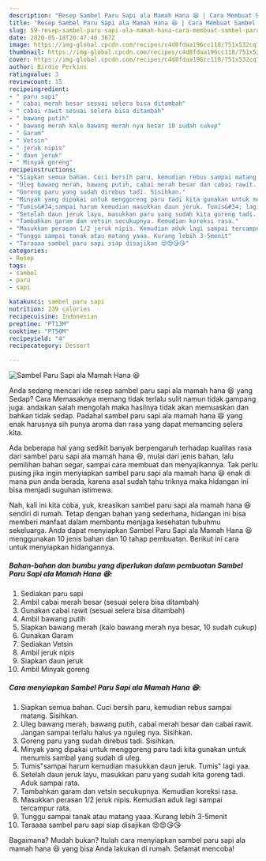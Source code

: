 ```yaml
---
description: "Resep Sambel Paru Sapi ala Mamah Hana 😆 | Cara Membuat Sambel Paru Sapi ala Mamah Hana 😆 Yang Sedap"
title: "Resep Sambel Paru Sapi ala Mamah Hana 😆 | Cara Membuat Sambel Paru Sapi ala Mamah Hana 😆 Yang Sedap"
slug: 59-resep-sambel-paru-sapi-ala-mamah-hana-cara-membuat-sambel-paru-sapi-ala-mamah-hana-yang-sedap
date: 2020-05-18T20:47:40.387Z
image: https://img-global.cpcdn.com/recipes/c4d8fdaa196cc118/751x532cq70/sambel-paru-sapi-ala-mamah-hana-😆-foto-resep-utama.jpg
thumbnail: https://img-global.cpcdn.com/recipes/c4d8fdaa196cc118/751x532cq70/sambel-paru-sapi-ala-mamah-hana-😆-foto-resep-utama.jpg
cover: https://img-global.cpcdn.com/recipes/c4d8fdaa196cc118/751x532cq70/sambel-paru-sapi-ala-mamah-hana-😆-foto-resep-utama.jpg
author: Birdie Perkins
ratingvalue: 3
reviewcount: 15
recipeingredient:
- " paru sapi"
- " cabai merah besar sesuai selera bisa ditambah"
- " cabai rawit sesuai selera bisa ditambah"
- " bawang putih"
- " bawang merah kalo bawang merah nya besar 10 sudah cukup"
- " Garam"
- " Vetsin"
- " jeruk nipis"
- " daun jeruk"
- " Minyak goreng"
recipeinstructions:
- "Siapkan semua bahan. Cuci bersih paru, kemudian rebus sampai matang. Sisihkan."
- "Uleg bawang merah, bawang putih, cabai merah besar dan cabai rawit. Jangan sampai terlalu halus ya nguleg nya. Sisihkan."
- "Goreng paru yang sudah direbus tadi. Sisihkan."
- "Minyak yang dipakai untuk menggoreng paru tadi kita gunakan untuk menumis sambal yang sudah di uleg."
- "Tumis&#34;sampai harum kemudian masukkan daun jeruk. Tumis&#34; lagi yaa."
- "Setelah daun jeruk layu, masukkan paru yang sudah kita goreng tadi. Aduk sampai rata."
- "Tambahkan garam dan vetsin secukupnya. Kemudian koreksi rasa."
- "Masukkan perasan 1/2 jeruk nipis. Kemudian aduk lagi sampai tercampur rata."
- "Tunggu sampai tanak atau matang yaaa. Kurang lebih 3-5menit"
- "Taraaaa sambel paru sapi siap disajikan 😍😍😘😘"
categories:
- Resep
tags:
- sambel
- paru
- sapi

katakunci: sambel paru sapi 
nutrition: 239 calories
recipecuisine: Indonesian
preptime: "PT13M"
cooktime: "PT50M"
recipeyield: "4"
recipecategory: Dessert

---
```



![Sambel Paru Sapi ala Mamah Hana 😆](https://img-global.cpcdn.com/recipes/c4d8fdaa196cc118/751x532cq70/sambel-paru-sapi-ala-mamah-hana-😆-foto-resep-utama.jpg)

Anda sedang mencari ide resep sambel paru sapi ala mamah hana 😆 yang Sedap? Cara Memasaknya memang tidak terlalu sulit namun tidak gampang juga. andaikan salah mengolah maka hasilnya tidak akan memuaskan dan bahkan tidak sedap. Padahal sambel paru sapi ala mamah hana 😆 yang enak harusnya sih punya aroma dan rasa yang dapat memancing selera kita.

Ada beberapa hal yang sedikit banyak berpengaruh terhadap kualitas rasa dari sambel paru sapi ala mamah hana 😆, mulai dari jenis bahan, lalu pemilihan bahan segar, sampai cara membuat dan menyajikannya. Tak perlu pusing jika ingin menyiapkan sambel paru sapi ala mamah hana 😆 enak di mana pun anda berada, karena asal sudah tahu triknya maka hidangan ini bisa menjadi suguhan istimewa.




Nah, kali ini kita coba, yuk, kreasikan sambel paru sapi ala mamah hana 😆 sendiri di rumah. Tetap dengan bahan yang sederhana, hidangan ini bisa memberi manfaat dalam membantu menjaga kesehatan tubuhmu sekeluarga. Anda dapat menyiapkan Sambel Paru Sapi ala Mamah Hana 😆 menggunakan 10 jenis bahan dan 10 tahap pembuatan. Berikut ini cara untuk menyiapkan hidangannya.

<!--inarticleads1-->

##### Bahan-bahan dan bumbu yang diperlukan dalam pembuatan Sambel Paru Sapi ala Mamah Hana 😆:

1. Sediakan  paru sapi
1. Ambil  cabai merah besar (sesuai selera bisa ditambah)
1. Gunakan  cabai rawit (sesuai selera bisa ditambah)
1. Ambil  bawang putih
1. Siapkan  bawang merah (kalo bawang merah nya besar, 10 sudah cukup)
1. Gunakan  Garam
1. Sediakan  Vetsin
1. Ambil  jeruk nipis
1. Siapkan  daun jeruk
1. Ambil  Minyak goreng




<!--inarticleads2-->

##### Cara menyiapkan Sambel Paru Sapi ala Mamah Hana 😆:

1. Siapkan semua bahan. Cuci bersih paru, kemudian rebus sampai matang. Sisihkan.
1. Uleg bawang merah, bawang putih, cabai merah besar dan cabai rawit. Jangan sampai terlalu halus ya nguleg nya. Sisihkan.
1. Goreng paru yang sudah direbus tadi. Sisihkan.
1. Minyak yang dipakai untuk menggoreng paru tadi kita gunakan untuk menumis sambal yang sudah di uleg.
1. Tumis&#34;sampai harum kemudian masukkan daun jeruk. Tumis&#34; lagi yaa.
1. Setelah daun jeruk layu, masukkan paru yang sudah kita goreng tadi. Aduk sampai rata.
1. Tambahkan garam dan vetsin secukupnya. Kemudian koreksi rasa.
1. Masukkan perasan 1/2 jeruk nipis. Kemudian aduk lagi sampai tercampur rata.
1. Tunggu sampai tanak atau matang yaaa. Kurang lebih 3-5menit
1. Taraaaa sambel paru sapi siap disajikan 😍😍😘😘




Bagaimana? Mudah bukan? Itulah cara menyiapkan sambel paru sapi ala mamah hana 😆 yang bisa Anda lakukan di rumah. Selamat mencoba!
